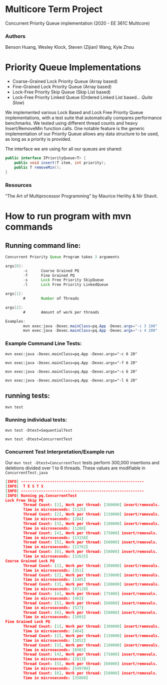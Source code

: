 # Multicore Term Project
Concurrent Priority Queue implementation (2020 - EE 361C Multicore)

### Authors
Benson Huang, Wesley Klock, Steven (Zijian) Wang, Kyle Zhou

# Priority Queue Implementations
- Coarse-Grained Lock Priority Queue (Array based)
- Fine-Grained Lock Priority Queue (Array based)
- Lock-Free Priority Skip Queue (Skip List based)
- Lock-Free Priority Linked Queue (Ordered Linked List based... *Quite Slow*)

We implemented various Lock Based and Lock Free Priority Queue implementations, with a test suite that automatically compares performance benchmarks.
We tested using different thread counts and heavy Insert/RemoveMin function calls. One notable feature is the generic implementation of our Priority Queue allows any data structure to be used, as long as a priority is provided. 

The interface we are using for all our queues are shared: 
```java
public interface IPriorityQueue<T> {
    public void insert(T item, int priority);    
    public T removeMin();
}
```

### Resources
“The Art of Multiprocessor Programming” by Maurice Herlihy & Nir Shavit.

# How to run program with mvn commands

## Running command line:

```java
Concurrent Priority Queue Program takes 3 arguments

args[0]:
        -c      Coarse Grained PQ
        -f      Fine Grained PQ
        -s      Lock Free Priority SkipQueue
        -l      Lock Free Priority LinkedQueue

args[1]:
        #       Number of Threads

args[2]:
        #       Amount of work per threads

Examples:
        mvn exec:java -Dexec.mainClass=pq.App -Dexec.args="-c 3 100"
        mvn exec:java -Dexec.mainClass=pq.App -Dexec.args="-s 4 200"
```

### Example Command Line Tests:

`mvn exec:java -Dexec.mainClass=pq.App -Dexec.args="-c 6 20"`

`mvn exec:java -Dexec.mainClass=pq.App -Dexec.args="-f 6 20"`

`mvn exec:java -Dexec.mainClass=pq.App -Dexec.args="-s 6 20"`

`mvn exec:java -Dexec.mainClass=pq.App -Dexec.args="-l 6 20"`

## running tests:
`mvn test`

### Running individual tests:
`mvn test -Dtest=SequentialTest`

`mvn test -Dtest=ConcurrentTest`


### Concurrent Test Interpretation/Example run
Our `mvn test -Dtest=ConcurrentTest` tests perform 300,000 insertions and deletions divided over 1 to 6 threads.
These values are modifiable in `ConcurrentTest.java`

```json
[INFO] -------------------------------------------------------
[INFO]  T E S T S
[INFO] -------------------------------------------------------
[INFO] Running pq.ConcurrentTest
Lock Free Skip PQ
        Thread Count: [1], Work per thread: [300000] insert/removals.
        Time in microseconds: [1125]
        Thread Count: [2], Work per thread: [150000] insert/removals.
        Time in microseconds: [284]
        Thread Count: [3], Work per thread: [100000] insert/removals.
        Time in microseconds: [1288]
        Thread Count: [4], Work per thread: [75000] insert/removals.
        Time in microseconds: [13158]
        Thread Count: [5], Work per thread: [60000] insert/removals.
        Time in microseconds: [12762]
        Thread Count: [6], Work per thread: [50000] insert/removals.
        Time in microseconds: [32625]
Course Grained Lock PQ
        Thread Count: [1], Work per thread: [300000] insert/removals.
        Time in microseconds: [351]
        Thread Count: [2], Work per thread: [150000] insert/removals.
        Time in microseconds: [1485]
        Thread Count: [3], Work per thread: [100000] insert/removals.
        Time in microseconds: [47129]
        Thread Count: [4], Work per thread: [75000] insert/removals.
        Time in microseconds: [483]
        Thread Count: [5], Work per thread: [60000] insert/removals.
        Time in microseconds: [527]
        Thread Count: [6], Work per thread: [50000] insert/removals.
        Time in microseconds: [1093]
Fine Grained Lock PQ
        Thread Count: [1], Work per thread: [300000] insert/removals.
        Time in microseconds: [464]
        Thread Count: [2], Work per thread: [150000] insert/removals.
        Time in microseconds: [1852]
        Thread Count: [3], Work per thread: [100000] insert/removals.
        Time in microseconds: [8903]
        Thread Count: [4], Work per thread: [75000] insert/removals.
        Time in microseconds: [1813]
        Thread Count: [5], Work per thread: [60000] insert/removals.
        Time in microseconds: [549709]
        Thread Count: [6], Work per thread: [50000] insert/removals.
        Time in microseconds: [35860]
```
